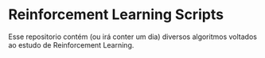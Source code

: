 # Reinforcement Learning Scripts

Esse repositorio contém (ou irá conter um dia) diversos algoritmos voltados ao estudo de Reinforcement Learning.
